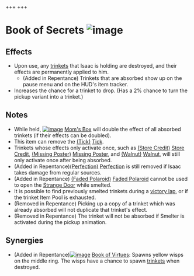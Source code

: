 +++
+++

 # Book of Secrets ![image](/image/Book_of_Secrets.png) 


Effects
---------


* Upon use, any [trinkets](/wiki/Trinket "Trinket") that Isaac is holding are destroyed, and their effects are permanently applied to him.
	+ (Added in Repentance) Trinkets that are absorbed show up on the pause menu and on the HUD's item tracker.
* Increases the chance for a trinket to drop. (Has a 2% chance to turn the pickup variant into a trinket.)


Notes
-------


* While held, [![image](/image/Mom%27s_Box.png)](/wiki/Mom%27s_Box "Mom's Box") [Mom's Box](/wiki/Mom%27s_Box "Mom's Box") will double the effect of all absorbed trinkets (if their effects can be doubled).
* This item can remove the [(Tick)](/wiki/Tick "Tick") [Tick](/wiki/Tick "Tick").
* Trinkets whose effects only activate once, such as [(Store Credit)](/wiki/Store_Credit "Store Credit") [Store Credit](/wiki/Store_Credit "Store Credit"), [(Missing Poster)](/wiki/Missing_Poster "Missing Poster") [Missing Poster](/wiki/Missing_Poster "Missing Poster"), and [(Walnut)](/wiki/Walnut "Walnut") [Walnut](/wiki/Walnut "Walnut"), will still only activate once after being absorbed.
* (Added in Repentance)[(Perfection)](/wiki/Perfection "Perfection") [Perfection](/wiki/Perfection "Perfection") is still removed if Isaac takes damage from regular sources.
* (Added in Repentance) [(Faded Polaroid)](/wiki/Faded_Polaroid "Faded Polaroid") [Faded Polaroid](/wiki/Faded_Polaroid "Faded Polaroid") cannot be used to open the [Strange Door](/wiki/A_Strange_Door "A Strange Door") while smelted.
* It is possible to find previously smelted trinkets during a [victory lap](/wiki/Victory_Lap "Victory Lap"), or if the trinket Item Pool is exhausted.
* (Removed in Repentance) Picking up a copy of a trinket which was already absorbed will not duplicate that trinket's effect.
* (Removed in Repentance) The trinket will not be absorbed if Smelter is activated during the pickup animation.


Synergies
-----------


* (Added in Repentance)[![image](/image/Book_of_Virtues.png)](/wiki/Book_of_Virtues "Book of Virtues") [Book of Virtues](/wiki/Book_of_Virtues "Book of Virtues"): Spawns yellow wisps on the middle ring. The wisps have a chance to spawn [trinkets](/wiki/Trinket "Trinket") when destroyed.


